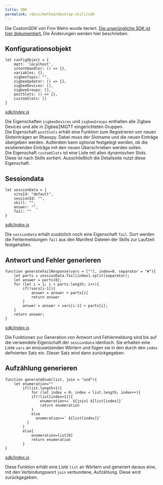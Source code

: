 ```yaml
---
title: SDK
permalink: /docs/method/develop-skill/sdk
---
```


Die CustomSDK von Finn Wehn wurde iteriert. [Die ursprüngliche SDK ist hier dokumentiert.](https://fwehn.github.io/pp-voiceassistant/docs/create-skills/sdk/) Die Änderungen werden hier beschrieben. <br>

## Konfigurationsobjekt

```
let configObject = {
    mqtt: 'localhost',
    intentHandler: () => {},
    variables: {},
    zigbeeTopic: "",
    zigbeeUpdater: () => {},
    zigbeeDevices: [],
    zigbeeGroups: [],
    postSlots: () => {},
    customSlots: [] 
}
```
*[sdk/index.js](../../../../src/sdk/index.js)* <br>

Die Eigenschaften `zigbeeDevices` und `zigbeeGroups` enthalten alle Zigbee Devices und alle in Zigbee2MQTT eingerichteten Gruppen. <br>
Die Eigenschaft `postSlots` erhält eine Funktion zum Registrieren von neuen Sloteinträgen an Rhasspy. Dabei muss der Slotname und die neuen Einträge übergeben werden. Außerdem kann optional festgelegt werden, ob die existierenden Einträge mit den neuen Überschrieben werden sollen. <br>
Die Eigenschaft `customSlots` ist eine Liste mit allen dynamischen Slots. Diese ist nach Skills sortiert. Ausschließlich die Detailseite nutzt diese Eigenschaft.

## Sessiondata

```
let sessionData = {
    siteId: "default",
    sessionId: "",
    skill: "",
    answer: "",
    fail: ""
}
```
*[sdk/index.js](../../../../src/sdk/index.js)* <br>

Die `sessionData` erhält zusätzlich noch eine Eigenschaft `fail`. Dort werden die Fehlermeldungen `fail` aus den Manifest Dateien der Skills zur Laufzeit festgehalten.

## Antwort und Fehler generieren

```
function generateFailResponse(vars = [""], index=0, separator = "#"){
    let parts = sessionData.fail[index].split(separator);
    let answer = parts[0];
    for (let i = 1; i < parts.length; i++){
        if(!vars[i-1]){
            answer = answer + parts[i]
            return answer
        }
        answer = answer + vars[i-1] + parts[i];
    }
    return answer;
}
```
*[sdk/index.js](../../../../src/sdk/index.js)* <br>

Die Funktionen zur Generation von Antwort und Fehlermeldung sind bis auf die verwendete Eigenschaft der `sessionData` identisch. Sie erhalten eine Liste `vars` an einzusetzenden Wörtern und fügen sie in den durch den `index` definierten Satz ein. Dieser Satz wird dann zurückgegeben. <br>

## Aufzählung generieren 

```
function generateEnum(list, join = "und"){
    let enumeration=""
        if(list.length>1){
            for (let index = 0; index < list.length; index++){
            if(!list[index+1]){
                enumeration+=` ${join} ${list[index]}`
                return enumeration
            }
            else
              enumeration+=` ${list[index]}`
          }
        }
        else{
            enumeration=list[0] 
            return enumeration   
        }  
}
```
*[sdk/index.js](../../../../src/sdk/index.js)* <br>

Diese Funktion erhält eine Liste `list` an Wörtern und generiert daraus eine, mit den Verbindungswort `join` verbundene, Aufzählung. Diese wird zurückgegeben. 
<br>
